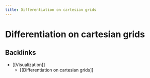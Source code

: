 ```yaml
---
title: Differentiation on cartesian grids
---
```


# Differentiation on cartesian grids




## Backlinks
* [[Visualization]]
	* [[Differentiation on cartesian grids]]

